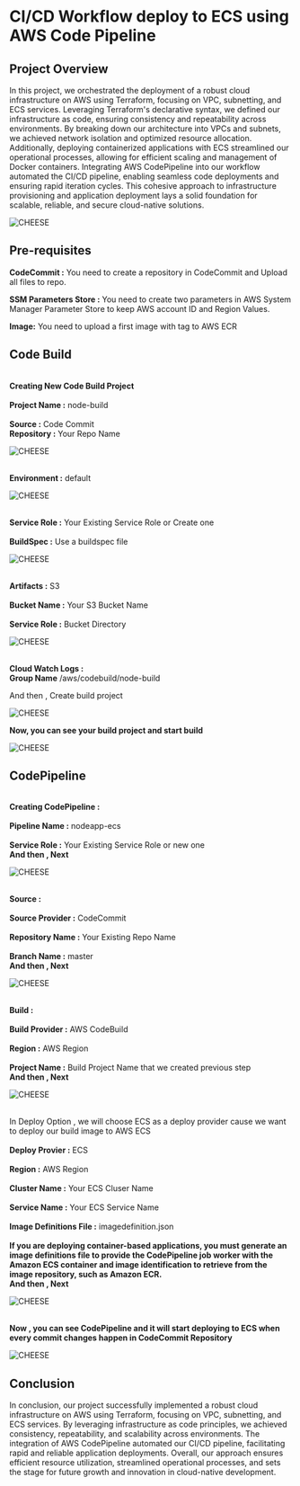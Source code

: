 # CI/CD Workflow deploy to ECS using AWS Code Pipeline

<h2>Project Overview</h2>
<p>In this project, we orchestrated the deployment of a robust cloud infrastructure on AWS using Terraform, focusing on VPC, subnetting, and ECS services. Leveraging Terraform's declarative syntax, we defined our infrastructure as code, ensuring consistency and repeatability across environments. By breaking down our architecture into VPCs and subnets, we achieved network isolation and optimized resource allocation. Additionally, deploying containerized applications with ECS streamlined our operational processes, allowing for efficient scaling and management of Docker containers. Integrating AWS CodePipeline into our workflow automated the CI/CD pipeline, enabling seamless code deployments and ensuring rapid iteration cycles. This cohesive approach to infrastructure provisioning and application deployment lays a solid foundation for scalable, reliable, and secure cloud-native solutions.</p>

![CHEESE](images/codepipelinecs.jpg)

<h2>Pre-requisites</h2>
<p><b>CodeCommit :</b> You need to create a repository in CodeCommit and Upload all files to repo.
<p><b>SSM Parameters Store :</b> You need to create two parameters in AWS System Manager Parameter Store to keep AWS account ID and Region Values.</p>
<p><b>Image:</b> You need to upload a first image with tag to AWS ECR</p>

<h2>Code Build</h2>

<p><br><b>Creating New Code Build Project</b></br>
   <br><b>Project Name :</b> node-build </br>
   <br><b>Source :</b> Code Commit </br>
   <b>Repository :</b> Your Repo Name
</p>

![CHEESE](images/bp1.jpg)

<p>
   <br><b>Environment :</b> default </br>
</p>

![CHEESE](images/bp2.jpg)

<p>
   <br><b>Service Role :</b> Your Existing Service Role or Create one </br>
   <br><b>BuildSpec :</b> Use a buildspec file 
</p>

![CHEESE](images/bp3.jpg)

<p>
   <br><b>Artifacts :</b> S3 </br>
   <br><b>Bucket Name :</b> Your S3 Bucket Name </br>
   <br><b>Service Role :</b> Bucket Directory 
</p>

![CHEESE](images/bp4.jpg)

<p>
   <br><b>Cloud Watch Logs : </b> 
   <br><b>Group Name</b> /aws/codebuild/node-build </br>
</p>
<p>And then , Create build project</p>

![CHEESE](images/bp5.jpg)

<p>
   <b>Now, you can see your build project and start build</b> 
</p>

![CHEESE](images/bp6.jpg)

<h2>CodePipeline</h2>

<p>
   <br><b>Creating CodePipeline :</b></br>
   <br><b>Pipeline Name :</b> nodeapp-ecs </br>
   <br><b>Service Role :</b> Your Existing Service Role or new one </br>
   <b>And then , Next</b>
</p>

![CHEESE](images/cp1.jpg)

<p>
   <br><b>Source :</b></br>
   <br><b>Source Provider :</b> CodeCommit </br>
   <br><b>Repository Name :</b> Your Existing Repo Name </br>
   <br><b>Branch Name :</b> master  </br>
   <b>And then , Next</b>
</p>

![CHEESE](images/cp2.jpg)

<p>
   <br><b>Build :</b></br>
   <br><b>Build Provider :</b> AWS CodeBuild </br>
   <br><b>Region :</b> AWS Region </br>
   <br><b>Project Name :</b> Build Project Name that we created previous step  </br>
   <b>And then , Next</b>
</p>

![CHEESE](images/cp3.jpg)

<p>
   <br>In Deploy Option , we will choose ECS as a deploy provider cause we want to deploy our build image to AWS ECS</br>
   <br><b>Deploy Provier :</b> ECS </br>
   <br><b>Region :</b> AWS Region </br>
   <br><b>Cluster Name :</b> Your ECS Cluser Name </br>
   <br><b>Service Name :</b> Your ECS Service Name  </br>
   <br><b>Image Definitions File :</b> imagedefinition.json  </br>
   <br><b>If you are deploying container-based applications, you must generate an image definitions file to provide the CodePipeline job worker with the Amazon ECS container and image identification to retrieve from the image repository, such as Amazon ECR.</b></br>
   <b>And then , Next</b>
</p>

![CHEESE](images/cp4.jpg)

<p>
   <br><b>Now , you can see CodePipeline and it will start deploying to ECS when every commit changes happen in CodeCommit Repository</b></br>
</p>

![CHEESE](images/cp5.jpg)

<h2>Conclusion</h2>
<p>In conclusion, our project successfully implemented a robust cloud infrastructure on AWS using Terraform, focusing on VPC, subnetting, and ECS services. By leveraging infrastructure as code principles, we achieved consistency, repeatability, and scalability across environments. The integration of AWS CodePipeline automated our CI/CD pipeline, facilitating rapid and reliable application deployments. Overall, our approach ensures efficient resource utilization, streamlined operational processes, and sets the stage for future growth and innovation in cloud-native development.</p>
